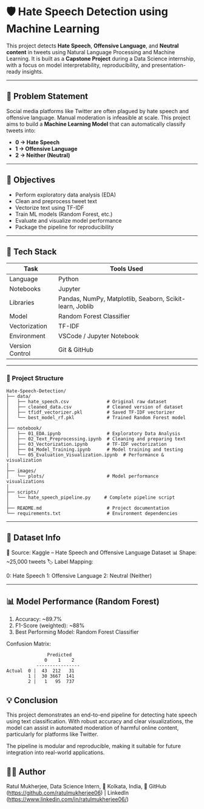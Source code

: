 # 🛡️ Hate Speech Detection using Machine Learning

This project detects **Hate Speech**, **Offensive Language**, and **Neutral content** in tweets using Natural Language Processing and Machine Learning. It is built as a **Capstone Project** during a Data Science internship, with a focus on model interpretability, reproducibility, and presentation-ready insights.

---

## 📌 Problem Statement

Social media platforms like Twitter are often plagued by hate speech and offensive language. Manual moderation is infeasible at scale. This project aims to build a **Machine Learning Model** that can automatically classify tweets into:

- **0 → Hate Speech**
- **1 → Offensive Language**
- **2 → Neither (Neutral)**

---

## 🎯 Objectives

- Perform exploratory data analysis (EDA)
- Clean and preprocess tweet text
- Vectorize text using TF-IDF
- Train ML models (Random Forest, etc.)
- Evaluate and visualize model performance
- Package the pipeline for reproducibility

---

## 🧠 Tech Stack

| Task            | Tools Used                                               |
|-----------------|----------------------------------------------------------|
| Language        | Python                                                   |
| Notebooks       | Jupyter                                                  |
| Libraries       | Pandas, NumPy, Matplotlib, Seaborn, Scikit-learn, Joblib |
| Model           | Random Forest Classifier                                 |
| Vectorization   | TF-IDF                                                   |
| Environment     | VSCode / Jupyter Notebook                                |
| Version Control | Git & GitHub                                             |

---

### 📁 Project Structure

```
Hate-Speech-Detection/
├── data/
│   ├── hate_speech.csv              # Original raw dataset
│   ├── cleaned_data.csv             # Cleaned version of dataset
│   ├── tfidf_vectorizer.pkl         # Saved TF-IDF vectorizer
│   └── best_model_rf.pkl            # Trained Random Forest model
│
├── notebook/
│   ├── 01_EDA.ipynb                 # Exploratory Data Analysis
│   ├── 02_Text_Preprocessing.ipynb  # Cleaning and preparing text
│   ├── 03_Vectorization.ipynb       # TF-IDF vectorization
│   ├── 04_Model_Training.ipynb      # Model training and testing
│   └── 05_Evaluation_Visualization.ipynb  # Performance & visualization
│
├── images/
│   └── plots/                       # Model performance visualizations
│
├── scripts/
│   └── hate_speech_pipeline.py     # Complete pipeline script
│
├── README.md                        # Project documentation
└── requirements.txt                 # Environment dependencies
```


---

## 🧪 Dataset Info

📂 Source: Kaggle – Hate Speech and Offensive Language Dataset
📊 Shape: ~25,000 tweets
🏷️ Label Mapping:

0: Hate Speech
1: Offensive Language
2: Neutral (Neither)

---

## 📊 Model Performance (Random Forest)

1. Accuracy: ~89.7%
2. F1-Score (weighted): ~88%
3. Best Performing Model: Random Forest Classifier

Confusion Matrix: 

```
               Predicted
              0    1    2
           ----------------
Actual  0 |  43  212   31
        1 |  30 3667  141
        2 |   1   95  737
```

## 💡 Conclusion

This project demonstrates an end-to-end pipeline for detecting hate speech using text classification. With robust accuracy and clear visualizations, the model can assist in automated moderation of harmful online content, particularly for platforms like Twitter.

The pipeline is modular and reproducible, making it suitable for future integration into real-world applications.


## 👨‍💻 Author

Ratul Mukherjee, 
Data Science Intern, 
📍 Kolkata, India, 
🔗 GitHub (https://github.com/ratulmukherjee06) | LinkedIn (https://www.linkedin.com/in/ratulmukherjee06/)
